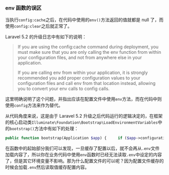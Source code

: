 ### env 函数的误区

当执行`config:cache`之后，在代码中使用的`env()`方法返回的值就都是 null 了，而使用`config:clear`之后就正常了。

Laravel 5.2 的升级日志中有如下的说明：

> If you are using the config:cache command during deployment, you must make sure that you are only calling the env function from within your configuration files, and not from anywhere else in your application.
>
> If you are calling env from within your application, it is strongly recommended you add proper configuration values to your configuration files and call env from that location instead, allowing you to convert your env calls to config calls.

这里明确说明了这个问题，并指出应该在配置文件中使用`env`方法，而在代码中则使用`config`方法来作为替代。

从代码角度来说，这是由于 Laravel 5.2 升级之后代码运行的逻辑决定的，在框架的核心启动类`Illuminate\Foundation\Bootstrap\LoadEnvironmentVariables`中的`bootstrap()`方法中有如下的处理：

```PHP
public function bootstrap(Application $app) {     if ($app->configurationIsCached()) {         return;     }      $this->checkForSpecificEnvironmentFile($app);      try {         (new Dotenv($app->environmentPath(), $app->environmentFile()))->load();     } catch (InvalidPathException $e) {         //     } }
```

在函数中的起始部分我们可以发现，一旦缓存了配置以后，就不会再从`.env`文件加载内容了，所以你在业务代码中使用`env`函数时已经无法读取`.env`中设定的内容了，但是其它环境变量不影响。那为什么配置文件的可以呢？因为配置文件缓存的时候会加载`.env`然后读取值缓存配置内容。



